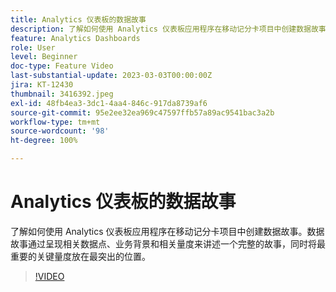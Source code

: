 ```yaml
---
title: Analytics 仪表板的数据故事
description: 了解如何使用 Analytics 仪表板应用程序在移动记分卡项目中创建数据故事。数据故事通过呈现相关数据点、业务背景和相关量度来讲述一个完整的故事，同时将最重要的关键量度放在最突出的位置。
feature: Analytics Dashboards
role: User
level: Beginner
doc-type: Feature Video
last-substantial-update: 2023-03-03T00:00:00Z
jira: KT-12430
thumbnail: 3416392.jpeg
exl-id: 48fb4ea3-3dc1-4aa4-846c-917da8739af6
source-git-commit: 95e2ee32ea969c47597ffb57a89ac9541bac3a2b
workflow-type: tm+mt
source-wordcount: '98'
ht-degree: 100%

---
```


# Analytics 仪表板的数据故事

了解如何使用 Analytics 仪表板应用程序在移动记分卡项目中创建数据故事。数据故事通过呈现相关数据点、业务背景和相关量度来讲述一个完整的故事，同时将最重要的关键量度放在最突出的位置。

>[!VIDEO](https://video.tv.adobe.com/v/3420558/?quality=12&learn=on&captions=chi_hans)
